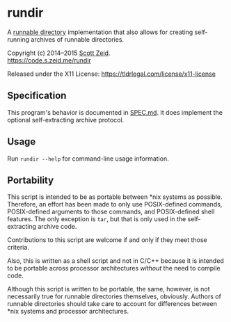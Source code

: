 rundir
======

A [runnable directory](https://en.wikipedia.org/wiki/Application_directory)
implementation that also allows for creating self-running archives of
runnable directories.

Copyright (c) 2014–2015 [Scott Zeid](https://s.zeid.me/).  
<https://code.s.zeid.me/rundir>

Released under the X11 License:  <https://tldrlegal.com/license/x11-license>


Specification
-------------

This program's behavior is documented in [SPEC.md][spec-md].  It does implement
the optional self-extracting archive protocol.

[spec-md]: https://code.s.zeid.me/rundir/src/master/SPEC.md


Usage
-----

Run `rundir --help` for command-line usage information.


Portability
-----------

This script is intended to be as portable between \*nix systems as possible.
Therefore, an effort has been made to only use POSIX-defined commands,
POSIX-defined arguments to those commands, and POSIX-defined shell features.
The only exception is `tar`, but that is only used in the self-extracting
archive code.

Contributions to this script are welcome if and only if they meet those
criteria.

Also, this is written as a shell script and not in C/C++ because it is
intended to be portable across processor architectures *without* the need
to compile code.

Although this script is written to be portable, the same, however, is not
necessarily true for runnable directories themselves, obviously.  Authors
of runnable directories should take care to account for differences between
\*nix systems and processor architectures.
